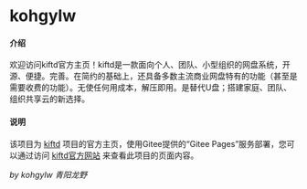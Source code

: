 # kohgylw

#### 介绍
欢迎访问kiftd官方主页！kiftd是一款面向个人、团队、小型组织的网盘系统，开源、便捷。完善。在简约的基础上，还具备多数主流商业网盘特有的功能（甚至是需要收费的功能）。无使任何用成本，解压即用。是替代U盘；搭建家庭、团队、组织共享云的新选择。

#### 说明

该项目为 [kiftd](https://gitee.com/kohgylw/kiftd) 项目的官方主页，使用Gitee提供的“Gitee Pages”服务部署，您可以通过访问 [kiftd官方网站](https://kohgylw.gitee.io/) 来查看此项目的页面内容。

 _by kohgylw 青阳龙野_ 
